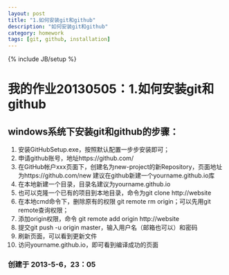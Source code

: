 ```yaml
---
layout: post
title: "1.如何安装git和github"
description: "如何安装git和github"
category: homework
tags: [git, github, installation]
---
```

{% include JB/setup %}

# 我的作业20130505：1.如何安装git和github
## windows系统下安装git和github的步骤：
1. 安装GitHubSetup.exe，按照默认配置一步步安装即可；
2. 申请github账号，地址https://github.com/
3. 在GitHub帐户xxx页面下，创建名为new-project的新Repository，页面地址为https://github.com/new
建议在github新建一个yourname.github.io库
4. 在本地新建一个目录，目录名建议为yourname.github.io
5. 也可以克隆一个已有的项目到本地目录，命令为git clone http://website
6. 在本地cmd命令下，删除原有的权限 git remote rm origin；可以先用git remote查询权限；
7. 添加origin权限，命令 git remote add origin http://website
8. 提交git push -u origin master，输入用户名（邮箱也可以）和密码
9. 刷新页面，可以看到更新文件
10. 访问yourname.github.io，即可看到编译成功的页面

### 创建于 2013-5-6，23：05
